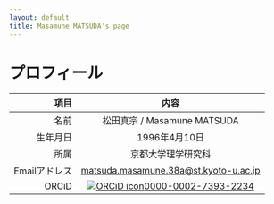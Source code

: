 ```yaml
---
layout: default
title: Masamune MATSUDA's page
---
```


# プロフィール

|項目|内容|
|----:|:----:|
|名前|松田真宗 / Masamune MATSUDA|
|生年月日|1996年4月10日|
|所属|京都大学理学研究科|
|Emailアドレス|matsuda.masamune.38a@st.kyoto-u.ac.jp|
|ORCiD|[![ORCiD icon](https://info.orcid.org/wp-content/uploads/2019/11/orcid_16x16.png)0000-0002-7393-2234](https://orcid.org/0000-0002-7393-2234)|
